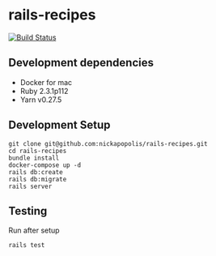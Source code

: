 # rails-recipes

[![Build Status](https://travis-ci.org/nickapopolis/rails-recipes.svg?branch=master)](https://travis-ci.org/nickapopolis/rails-recipes)

## Development dependencies
  * Docker for mac
  * Ruby 2.3.1p112
  * Yarn v0.27.5

## Development Setup
```
git clone git@github.com:nickapopolis/rails-recipes.git
cd rails-recipes
bundle install
docker-compose up -d
rails db:create
rails db:migrate
rails server
```

## Testing 
Run after setup
```
rails test
```

